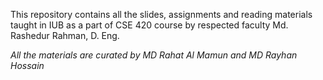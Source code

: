 This repository contains all the slides, assignments and reading materials taught in IUB as a part of CSE 420 course by respected faculty Md. Rashedur Rahman, D. Eng.

_All the materials are curated by MD Rahat Al Mamun and MD Rayhan Hossain_ 
